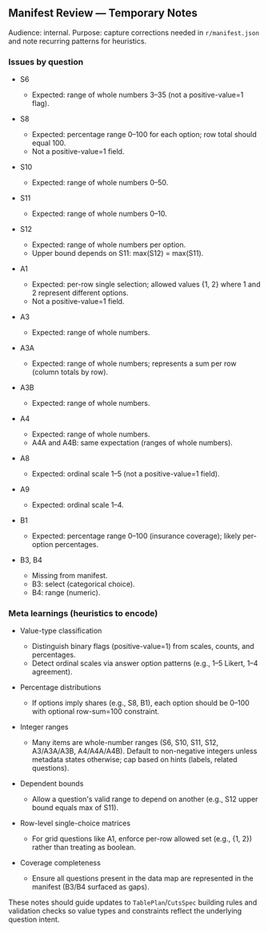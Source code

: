 ## Manifest Review — Temporary Notes

Audience: internal. Purpose: capture corrections needed in `r/manifest.json` and note recurring patterns for heuristics.

### Issues by question

- S6
  - Expected: range of whole numbers 3–35 (not a positive-value=1 flag).

- S8
  - Expected: percentage range 0–100 for each option; row total should equal 100.
  - Not a positive-value=1 field.

- S10
  - Expected: range of whole numbers 0–50.

- S11
  - Expected: range of whole numbers 0–10.

- S12
  - Expected: range of whole numbers per option.
  - Upper bound depends on S11: max(S12) = max(S11).

- A1
  - Expected: per-row single selection; allowed values {1, 2} where 1 and 2 represent different options.
  - Not a positive-value=1 field.

- A3
  - Expected: range of whole numbers.

- A3A
  - Expected: range of whole numbers; represents a sum per row (column totals by row).

- A3B
  - Expected: range of whole numbers.

- A4
  - Expected: range of whole numbers.
  - A4A and A4B: same expectation (ranges of whole numbers).

- A8
  - Expected: ordinal scale 1–5 (not a positive-value=1 field).

- A9
  - Expected: ordinal scale 1–4.

- B1
  - Expected: percentage range 0–100 (insurance coverage); likely per-option percentages.

- B3, B4
  - Missing from manifest.
  - B3: select (categorical choice).
  - B4: range (numeric).

### Meta learnings (heuristics to encode)

- Value-type classification
  - Distinguish binary flags (positive-value=1) from scales, counts, and percentages.
  - Detect ordinal scales via answer option patterns (e.g., 1–5 Likert, 1–4 agreement).

- Percentage distributions
  - If options imply shares (e.g., S8, B1), each option should be 0–100 with optional row-sum=100 constraint.

- Integer ranges
  - Many items are whole-number ranges (S6, S10, S11, S12, A3/A3A/A3B, A4/A4A/A4B). Default to non-negative integers unless metadata states otherwise; cap based on hints (labels, related questions).

- Dependent bounds
  - Allow a question's valid range to depend on another (e.g., S12 upper bound equals max of S11).

- Row-level single-choice matrices
  - For grid questions like A1, enforce per-row allowed set (e.g., {1, 2}) rather than treating as boolean.

- Coverage completeness
  - Ensure all questions present in the data map are represented in the manifest (B3/B4 surfaced as gaps).

These notes should guide updates to `TablePlan`/`CutsSpec` building rules and validation checks so value types and constraints reflect the underlying question intent.


